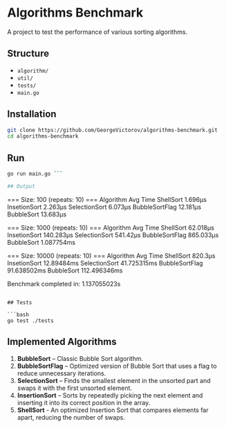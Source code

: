 # Algorithms Benchmark

A project to test the performance of various sorting algorithms.

## Structure

- `algorithm/`
- `util/`
- `tests/`
- `main.go`

## Installation

```bash
git clone https://github.com/GeorgeVictorov/algorithms-benchmark.git
cd algorithms-benchmark
```

## Run

```bash 
go run main.go ```

## Output

```

=== Size: 100 (repeats: 10) ===
Algorithm            Avg Time
ShellSort            1.696µs
InsetionSort         2.263µs
SelectionSort        6.073µs
BubbleSortFlag       12.181µs
BubbleSort           13.683µs

=== Size: 1000 (repeats: 10) ===
Algorithm            Avg Time
ShellSort            62.018µs
InsetionSort         140.283µs
SelectionSort        541.42µs
BubbleSortFlag       865.033µs
BubbleSort           1.087754ms

=== Size: 10000 (repeats: 10) ===
Algorithm            Avg Time
ShellSort            820.3µs
InsetionSort         12.89484ms
SelectionSort        41.725315ms
BubbleSortFlag       91.638502ms
BubbleSort           112.496346ms


Benchmark completed in: 1.137055023s
```

## Tests

```bash
go test ./tests
```

## Implemented Algorithms

1. **BubbleSort** – Classic Bubble Sort algorithm.
2. **BubbleSortFlag** – Optimized version of Bubble Sort that uses a flag to reduce unnecessary iterations.
3. **SelectionSort** – Finds the smallest element in the unsorted part and swaps it with the first unsorted element.
4. **InsertionSort** – Sorts by repeatedly picking the next element and inserting it into its correct position in the array.
5. **ShellSort** - An optimized Insertion Sort that compares elements far apart, reducing the number of swaps.

